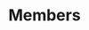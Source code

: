 ---
layout: page
title: Members
nav: true
nav_order: 0
dropdown: true
children: 
    - title: Professor
      permalink: /professor/
    - title: divider
    - title: Researchers
      permalink: /researchers/
---